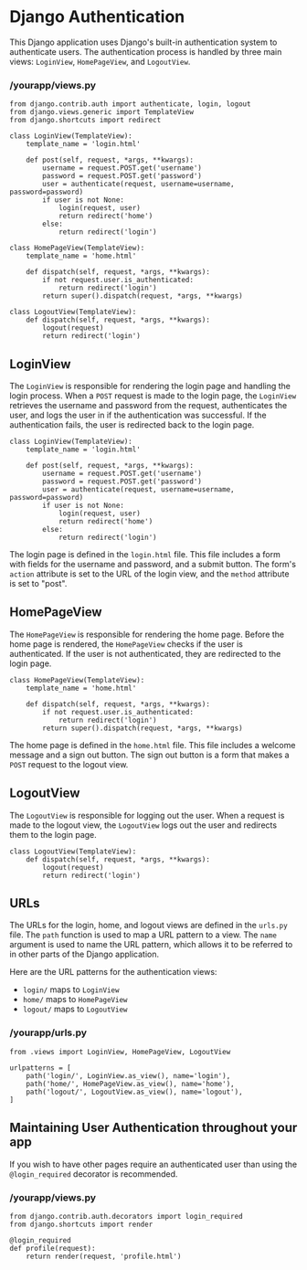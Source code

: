# Django Authentication

This Django application uses Django's built-in authentication system to authenticate users. The authentication process is handled by three main views: `LoginView`, `HomePageView`, and `LogoutView`.

### /yourapp/views.py

```
from django.contrib.auth import authenticate, login, logout
from django.views.generic import TemplateView
from django.shortcuts import redirect

class LoginView(TemplateView):
    template_name = 'login.html'

    def post(self, request, *args, **kwargs):
        username = request.POST.get('username')
        password = request.POST.get('password')
        user = authenticate(request, username=username, password=password)
        if user is not None:
            login(request, user)
            return redirect('home')
        else:
            return redirect('login')
    
class HomePageView(TemplateView):
    template_name = 'home.html'

    def dispatch(self, request, *args, **kwargs):
        if not request.user.is_authenticated:
            return redirect('login')
        return super().dispatch(request, *args, **kwargs)

class LogoutView(TemplateView):
    def dispatch(self, request, *args, **kwargs):
        logout(request)
        return redirect('login')
```

## LoginView

The `LoginView` is responsible for rendering the login page and handling the login process. When a `POST` request is made to the login page, the `LoginView` retrieves the username and password from the request, authenticates the user, and logs the user in if the authentication was successful. If the authentication fails, the user is redirected back to the login page.

```
class LoginView(TemplateView):
    template_name = 'login.html'

    def post(self, request, *args, **kwargs):
        username = request.POST.get('username')
        password = request.POST.get('password')
        user = authenticate(request, username=username, password=password)
        if user is not None:
            login(request, user)
            return redirect('home')
        else:
            return redirect('login')
```

The login page is defined in the `login.html` file. This file includes a form with fields for the username and password, and a submit button. The form's `action` attribute is set to the URL of the login view, and the `method` attribute is set to "post".

## HomePageView

The `HomePageView` is responsible for rendering the home page. Before the home page is rendered, the `HomePageView` checks if the user is authenticated. If the user is not authenticated, they are redirected to the login page.

```
class HomePageView(TemplateView):
    template_name = 'home.html'

    def dispatch(self, request, *args, **kwargs):
        if not request.user.is_authenticated:
            return redirect('login')
        return super().dispatch(request, *args, **kwargs)
```

The home page is defined in the `home.html` file. This file includes a welcome message and a sign out button. The sign out button is a form that makes a `POST` request to the logout view.

## LogoutView

The `LogoutView` is responsible for logging out the user. When a request is made to the logout view, the `LogoutView` logs out the user and redirects them to the login page.

```
class LogoutView(TemplateView):
    def dispatch(self, request, *args, **kwargs):
        logout(request)
        return redirect('login')
```

## URLs

The URLs for the login, home, and logout views are defined in the `urls.py` file. The `path` function is used to map a URL pattern to a view. The `name` argument is used to name the URL pattern, which allows it to be referred to in other parts of the Django application.

Here are the URL patterns for the authentication views:

- `login/` maps to `LoginView`
- `home/` maps to `HomePageView`
- `logout/` maps to `LogoutView`

### /yourapp/urls.py

```
from .views import LoginView, HomePageView, LogoutView

urlpatterns = [
    path('login/', LoginView.as_view(), name='login'),
    path('home/', HomePageView.as_view(), name='home'),
    path('logout/', LogoutView.as_view(), name='logout'),
]
```

## Maintaining User Authentication throughout your app

If you wish to have other pages require an authenticated user than using the `@login_required` decorator is recommended.

### /yourapp/views.py
```
from django.contrib.auth.decorators import login_required
from django.shortcuts import render

@login_required
def profile(request):
    return render(request, 'profile.html')
```